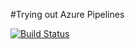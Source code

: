 #Trying out Azure Pipelines

[![Build Status](https://dev.azure.com/ijerosimic/Azure-Pipelines-Testing/_apis/build/status/ijerosimic.Azure-Pipelines-Testing?branchName=master)](https://dev.azure.com/ijerosimic/Azure-Pipelines-Testing/_build/latest?definitionId=1&branchName=master)
